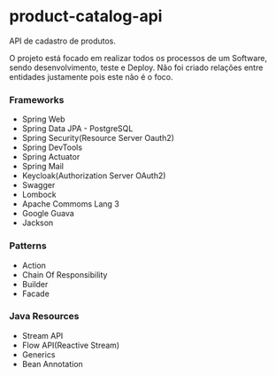 # product-catalog-api

API de cadastro de produtos.

O projeto está focado em realizar todos os processos de um Software, sendo desenvolvimento, teste e Deploy.
Não foi criado relações entre entidades justamente pois este não é o foco.

### Frameworks 
- Spring Web
- Spring Data JPA - PostgreSQL
- Spring Security(Resource Server Oauth2)
- Spring DevTools
- Spring Actuator
- Spring Mail
- Keycloak(Authorization Server OAuth2)
- Swagger
- Lombock
- Apache Commoms Lang 3
- Google Guava
- Jackson

### Patterns
- Action
- Chain Of Responsibility 
- Builder
- Facade

### Java Resources
- Stream API
- Flow API(Reactive Stream)
- Generics 
- Bean Annotation



